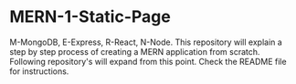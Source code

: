 # MERN-1-Static-Page
M-MongoDB, E-Express, R-React, N-Node. This repository will explain a step by step process of creating a MERN application from scratch. Following repository's will expand from this point. Check the README file for instructions.
